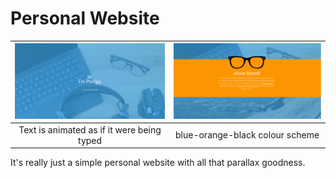 # Personal Website

| ![Overview](https://raw.githubusercontent.com/Hadjimina/hadjimina.github.io/master/img/screen1.png)  | ![Timeline](https://raw.githubusercontent.com/Hadjimina/hadjimina.github.io/master/img/screen2.png) | 
|:---:|:---:|
| Text is animated as if it were being typed| blue-orange-black colour scheme | 

It's really just a simple personal website with all that parallax goodness.
